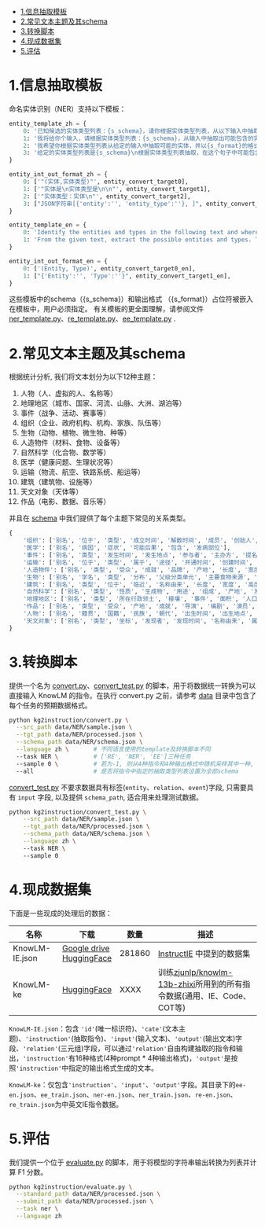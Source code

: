 - [1.信息抽取模板](#1信息抽取模板)
- [2.常见文本主题及其schema](#2常见文本主题及其schema)
- [3.转换脚本](#3转换脚本)
- [4.现成数据集](#4现成数据集)
- [5.评估](#5评估)


# 1.信息抽取模板
命名实体识别（NER）支持以下模板：

```python
entity_template_zh = {
    0: '已知候选的实体类型列表：{s_schema}，请你根据实体类型列表，从以下输入中抽取出可能存在的实体。请按照{s_format}的格式回答。',
    1: '我将给你个输入，请根据实体类型列表：{s_schema}，从输入中抽取出可能包含的实体，并以{s_format}的形式回答。',
    2: '我希望你根据实体类型列表从给定的输入中抽取可能的实体，并以{s_format}的格式回答，实体类型列表={s_schema}。',
    3: '给定的实体类型列表是{s_schema}\n根据实体类型列表抽取，在这个句子中可能包含哪些实体？你可以先别出实体，再判断实体类型。请以{s_format}的格式回答。',
}

entity_int_out_format_zh = {
    0: ['"(实体,实体类型)"', entity_convert_target0],
    1: ['"实体是\n实体类型是\n\n"', entity_convert_target1],
    2: ['"实体类型：实体\n"', entity_convert_target2],
    3: ["JSON字符串[{'entity':'', 'entity_type':''}, ]", entity_convert_target3],
}

entity_template_en = {
    0: 'Identify the entities and types in the following text and where entity type list {s_schema}. Please provide your answer in the form of {s_format}.',
    1: 'From the given text, extract the possible entities and types. The types are {s_schema}. Please format your answer in the form of {s_format}.',
}

entity_int_out_format_en = {
    0: ['(Entity, Type)', entity_convert_target0_en],
    1: ["{'Entity':'', 'Type':''}", entity_convert_target1_en],
}
```


这些模板中的schema（{s_schema}）和输出格式 （{s_format}）占位符被嵌入在模板中，用户必须指定。
有关模板的更全面理解，请参阅文件  [ner_template.py](https://github.com/zjunlp/DeepKE/blob/main/example/llm/InstructKGC/kg2instruction/ner_template.py)、[re_template.py](https://github.com/zjunlp/DeepKE/blob/main/example/llm/InstructKGC/kg2instruction/re_template.py)、[ee_template.py](https://github.com/zjunlp/DeepKE/blob/main/example/llm/InstructKGC/kg2instruction/ee_template.py) .


# 2.常见文本主题及其schema

根据统计分析, 我们将文本划分为以下12种主题：

1. 人物（人、虚拟的人、名称等）
2. 地理地区（城市、国家、河流、山脉、大洲、湖泊等）
3. 事件（战争、活动、赛事等）
4. 组织（企业、政府机构、机构、家族、队伍等）
5. 生物（动物、植物、微生物、种等）
6. 人造物件（材料、食物、设备等）
7. 自然科学（化合物、数学等）
8. 医学（健康问题、生理状况等）
9. 运输（物流、航空、铁路系统、船运等）
10. 建筑（建筑物、设施等）
11. 天文对象（天体等）
12. 作品（电影、数据、音乐等）

并且在 [schema](./kg2instruction/schema.py) 中我们提供了每个主题下常见的关系类型。

```python
{
    '组织': ['别名', '位于', '类型', '成立时间', '解散时间', '成员', '创始人', '事件', '子组织', '产品', '成就', '运营'], 
    '医学': ['别名', '病因', '症状', '可能后果', '包含', '发病部位'], 
    '事件': ['别名', '类型', '发生时间', '发生地点', '参与者', '主办方', '提名者', '获奖者', '赞助者', '获奖作品', '获胜者', '奖项'], 
    '运输': ['别名', '位于', '类型', '属于', '途径', '开通时间', '创建时间', '车站等级', '长度', '面积'], 
    '人造物件': ['别名', '类型', '受众', '成就', '品牌', '产地', '长度', '宽度', '高度', '重量', '价值', '制造商', '型号', '生产时间', '材料', '用途', '发现者或发明者'], 
    '生物': ['别名', '学名', '类型', '分布', '父级分类单元', '主要食物来源', '用途', '长度', '宽度', '高度', '重量', '特征'], 
    '建筑': ['别名', '类型', '位于', '临近', '名称由来', '长度', '宽度', '高度', '面积', '创建时间', '创建者', '成就', '事件'], 
    '自然科学': ['别名', '类型', '性质', '生成物', '用途', '组成', '产地', '发现者或发明者'], 
    '地理地区': ['别名', '类型', '所在行政领土', '接壤', '事件', '面积', '人口', '行政中心', '产业', '气候'], 
    '作品': ['别名', '类型', '受众', '产地', '成就', '导演', '编剧', '演员', '平台', '制作者', '改编自', '包含', '票房', '角色', '作曲者', '作词者', '表演者', '出版时间', '出版商', '作者'], 
    '人物': ['别名', '籍贯', '国籍', '民族', '朝代', '出生时间', '出生地点', '死亡时间', '死亡地点', '专业', '学历', '作品', '职业', '职务', '成就', '所属组织', '父母', '配偶', '兄弟姊妹', '亲属', '同事', '参与'], 
    '天文对象': ['别名', '类型', '坐标', '发现者', '发现时间', '名称由来', '属于', '直径', '质量', '公转周期', '绝对星等', '临近']
}
```


# 3.转换脚本

提供一个名为 [convert.py](https://github.com/zjunlp/DeepKE/blob/main/example/llm/InstructKGC/kg2instruction/convert.py)、[convert_test.py](https://github.com/zjunlp/DeepKE/blob/main/example/llm/InstructKGC/kg2instruction/convert_test.py) 的脚本，用于将数据统一转换为可以直接输入 KnowLM 的指令。在执行 convert.py 之前，请参考 [data](https://github.com/zjunlp/DeepKE/tree/main/example/llm/InstructKGC/data) 目录中包含了每个任务的预期数据格式。

```bash
python kg2instruction/convert.py \
  --src_path data/NER/sample.json \
  --tgt_path data/NER/processed.json \
  --schema_path data/NER/schema.json \
  --language zh \       # 不同语言使用的template及转换脚本不同
  --task NER \          # ['RE', 'NER', 'EE']三种任务
  --sample 0 \          # 若为-1, 则从4种指令和4种输出格式中随机采样其中一种, 否则即为指定的指令格式, -1<=sample<=3
  --all                 # 是否将指令中指定的抽取类型列表设置为全部schema
```

[convert_test.py](https://github.com/zjunlp/DeepKE/blob/main/example/llm/InstructKGC/kg2instruction/convert_test.py) 不要求数据具有标签(`entity`、`relation`、`event`)字段, 只需要具有 `input` 字段, 以及提供 `schema_path`, 适合用来处理测试数据。

```bash
python kg2instruction/convert_test.py \
    --src_path data/NER/sample.json \
    --tgt_path data/NER/processed.json \
    --schema_path data/NER/schema.json \
    --language zh \      
    --task NER \          
    --sample 0 
```


# 4.现成数据集

下面是一些现成的处理后的数据：

| 名称                  | 下载                                                                                                                     | 数量     | 描述                                                                                                                                                       |
| ------------------- | ---------------------------------------------------------------------------------------------------------------------- | ------ | -------------------------------------------------------------------------------------------------------------------------------------------------------- |
| KnowLM-IE.json       | [Google drive](https://drive.google.com/file/d/1hY_R6aFgW4Ga7zo41VpOVOShbTgBqBbL/view?usp=sharing) <br/> [HuggingFace](https://huggingface.co/datasets/zjunlp/KnowLM-IE)      | 281860 | [InstructIE](https://arxiv.org/abs/2305.11527) 中提到的数据集                                                                                     |
| KnowLM-ke         | [HuggingFace](https://huggingface.co/datasets/zjunlp/knowlm-ke)                     | XXXX   | 训练[zjunlp/knowlm-13b-zhixi](https://huggingface.co/zjunlp/knowlm-13b-zhixi)所用到的所有指令数据(通用、IE、Code、COT等) |


`KnowLM-IE.json`：包含 `'id'`(唯一标识符)、`'cate'`(文本主题)、`'instruction'`(抽取指令)、`'input'`(输入文本)、`'output'`(输出文本)字段、`'relation'`(三元组)字段，可以通过`'relation'`自由构建抽取的指令和输出，`'instruction'`有16种格式(4种prompt * 4种输出格式)，`'output'`是按照`'instruction'`中指定的输出格式生成的文本。


`KnowLM-ke`：仅包含`'instruction'`、`'input'`、`'output'`字段。其目录下的`ee-en.json`、`ee_train.json`、`ner-en.json`、`ner_train.json`、`re-en.json`、`re_train.json`为中英文IE指令数据。



# 5.评估
我们提供一个位于 [evaluate.py](https://github.com/zjunlp/DeepKE/blob/main/example/llm/InstructKGC/kg2instruction/evaluate.py) 的脚本，用于将模型的字符串输出转换为列表并计算 F1 分数。

```bash
python kg2instruction/evaluate.py \
  --standard_path data/NER/processed.json \
  --submit_path data/NER/processed.json \
  --task ner \
  --language zh
```

